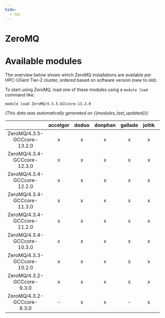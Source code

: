 ```yaml
---
hide:
  - toc
---
```


ZeroMQ
======

# Available modules


The overview below shows which ZeroMQ installations are available per HPC-UGent Tier-2 cluster, ordered based on software version (new to old).

To start using ZeroMQ, load one of these modules using a `module load` command like:

```shell
module load ZeroMQ/4.3.5-GCCcore-13.2.0
```

*(This data was automatically generated on {{modules_last_updated}})*  

| |accelgor|doduo|donphan|gallade|joltik|shinx|skitty|
| :---: | :---: | :---: | :---: | :---: | :---: | :---: | :---: |
|ZeroMQ/4.3.5-GCCcore-13.2.0|x|x|x|x|x|x|x|
|ZeroMQ/4.3.4-GCCcore-12.3.0|x|x|x|x|x|x|x|
|ZeroMQ/4.3.4-GCCcore-12.2.0|x|x|x|x|x|-|-|
|ZeroMQ/4.3.4-GCCcore-11.3.0|x|x|x|x|x|x|-|
|ZeroMQ/4.3.4-GCCcore-11.2.0|x|x|x|x|x|-|-|
|ZeroMQ/4.3.4-GCCcore-10.3.0|x|x|x|x|x|-|-|
|ZeroMQ/4.3.3-GCCcore-10.2.0|x|x|x|x|x|-|-|
|ZeroMQ/4.3.2-GCCcore-9.3.0|x|x|x|x|x|-|-|
|ZeroMQ/4.3.2-GCCcore-8.3.0|-|x|x|-|x|-|-|
